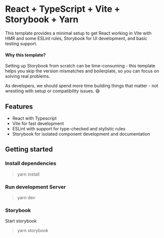 # React + TypeScript + Vite + Storybook + Yarn

This template provides a minimal setup to get React working in Vite with HMR and some ESLint rules,
Storybook for UI development, and basic testing support.

#### Why this template?
Setting up Storybook from scratch can be time-consuming - this template helps you skip the version mismatches and boilerplate, so you can focus on solving real problems.

As developers, we should spend more time building things that matter - not wrestling with setup or compatibility issues. :smile:

## Features
- React with Typescript
- Vite for fast development
- ESLint with support for type-checked and stylistic rules
- Storybook for isolated component development and documentation

## Getting started
### Install dependencies
> yarn install


### Run development Server
> yarn dev

### Storybook
Start storybook
> yarn storybook
